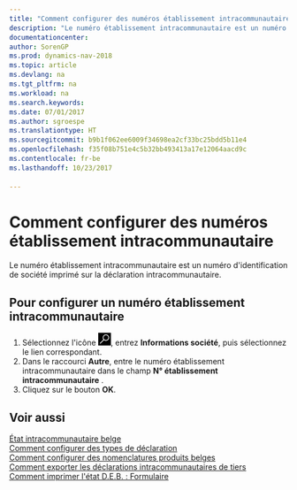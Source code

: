 ```yaml
---
title: "Comment configurer des numéros établissement intracommunautaire"
description: "Le numéro établissement intracommunautaire est un numéro d'identification de société imprimé sur la déclaration intracommunautaire."
documentationcenter: 
author: SorenGP
ms.prod: dynamics-nav-2018
ms.topic: article
ms.devlang: na
ms.tgt_pltfrm: na
ms.workload: na
ms.search.keywords: 
ms.date: 07/01/2017
ms.author: sgroespe
ms.translationtype: HT
ms.sourcegitcommit: b9b1f062ee6009f34698ea2cf33bc25bdd5b11e4
ms.openlocfilehash: f35f08b751e4c5b32bb493413a17e12064aacd9c
ms.contentlocale: fr-be
ms.lasthandoff: 10/23/2017

---
```

# <a name="how-to-set-up-intrastat-establishment-numbers"></a>Comment configurer des numéros établissement intracommunautaire
Le numéro établissement intracommunautaire est un numéro d'identification de société imprimé sur la déclaration intracommunautaire.  

## <a name="to-set-up-an-intrastat-establishment-number"></a>Pour configurer un numéro établissement intracommunautaire  

1.  Sélectionnez l'icône ![Rechercher une page ou un état](../../media/ui-search/search_small.png "icône Rechercher une page ou un état"), entrez **Informations société**, puis sélectionnez le lien correspondant.  
2.  Dans le raccourci **Autre**, entre le numéro établissement intracommunautaire dans le champ **N° établissement intracommunautaire** .  
3.  Cliquez sur le bouton **OK**.  
  
## <a name="see-also"></a>Voir aussi  
 [État intracommunautaire belge](belgian-intrastat-reporting.md)   
 [Comment configurer des types de déclaration](how-to-set-up-declaration-types.md)   
 [Comment configurer des nomenclatures produits belges](how-to-set-up-belgian-tariff-numbers.md)   
 [Comment exporter les déclarations intracommunautaires de tiers](how-to-export-intrastat-third-party-declararations.md)   
 [Comment imprimer l'état D.E.B. : Formulaire](how-to-print-the-intrastat-form-report.md)

